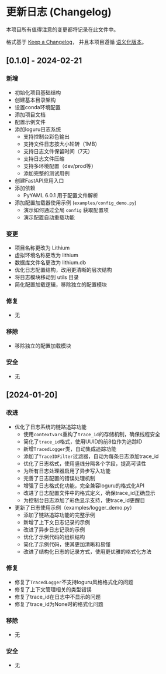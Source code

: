 # 更新日志 (Changelog)

本项目所有值得注意的变更都将记录在此文件中。

格式基于 [Keep a Changelog](https://keepachangelog.com/zh-CN/1.0.0/)，
并且本项目遵循 [语义化版本](https://semver.org/lang/zh-CN/)。

## [0.1.0] - 2024-02-21

### 新增
- 初始化项目基础结构
- 创建基本目录架构
- 设置conda环境配置
- 添加项目文档
- 配置示例文件
- 添加loguru日志系统
  - 支持控制台彩色输出
  - 支持文件日志按大小轮转（1MB）
  - 支持日志文件保留时间（7天）
  - 支持日志文件压缩
  - 支持多环境配置（dev/prod等）
  - 添加完整的测试用例
- 创建FastAPI应用入口
- 添加依赖
  - PyYAML 6.0.1 用于配置文件解析
- 添加配置加载器使用示例 (`examples/config_demo.py`)
  - 演示如何通过全局 `config` 获取配置项
  - 演示配置自动重载功能

### 变更
- 项目名称更改为 Lithium
- 虚拟环境名称更改为 lithium
- 数据库文件名更改为 lithium.db
- 优化日志配置结构，改用更清晰的层次结构
- 将日志模块移动到 utils 目录
- 简化配置加载逻辑，移除独立的配置模块

### 修复
- 无

### 移除
- 移除独立的配置加载模块

### 安全
- 无

## [2024-01-20]

### 改进
- 优化了日志系统的链路追踪功能
  - 使用`contextvars`重构了`trace_id`的存储机制，确保线程安全
  - 简化了`trace_id`格式，使用UUID的前8位作为追踪ID
  - 新增`TracedLogger`类，自动集成追踪功能
  - 添加了`TraceIDFilter`过滤器，自动为每条日志添加trace_id
  - 优化了日志格式，使用竖线分隔各个字段，提高可读性
  - 为所有日志处理器启用了异步写入功能
  - 完善了日志配置的错误处理机制
  - 增强了日志格式化功能，完全兼容loguru的格式化API
  - 改进了日志配置文件中的格式定义，确保trace_id正确显示
  - 为控制台日志添加了彩色显示支持，使trace_id更醒目
- 更新了日志使用示例（examples/logger_demo.py）
  - 添加了链路追踪功能的完整示例
  - 新增了上下文日志记录的示例
  - 改进了异步日志记录的示例
  - 优化了示例代码的组织结构
  - 简化了示例代码，使其更加清晰和易懂
  - 改进了结构化日志的记录方式，使用更优雅的格式化方法

### 修复
- 修复了`TracedLogger`不支持loguru风格格式化的问题
- 修复了上下文管理相关的类型错误
- 修复了trace_id在日志中不显示的问题
- 修复了trace_id为None时的格式化问题

### 移除
- 无

### 安全
- 无 